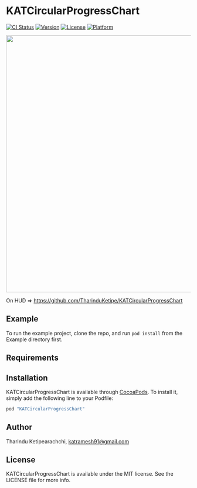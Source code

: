 # KATCircularProgressChart

[![CI Status](http://img.shields.io/travis/TharinduKetipe/KATCircularProgressChart.svg?style=flat)](https://travis-ci.org/TharinduKetipe/KATCircularProgressChart)
[![Version](https://img.shields.io/cocoapods/v/KATCircularProgressChart.svg?style=flat)](http://cocoapods.org/pods/KATCircularProgressChart)
[![License](https://img.shields.io/cocoapods/l/KATCircularProgressChart.svg?style=flat)](http://cocoapods.org/pods/KATCircularProgressChart)
[![Platform](https://img.shields.io/cocoapods/p/KATCircularProgressChart.svg?style=flat)](http://cocoapods.org/pods/KATCircularProgressChart)

<img src="https://github.com/TharinduKetipe/KATCircularProgressChart/blob/master/Resources/Screenshots/CircularProgressDemo.gif" height=700>

On HUD => https://github.com/TharinduKetipe/KATCircularProgressChart

## Example

To run the example project, clone the repo, and run `pod install` from the Example directory first.

## Requirements

## Installation

KATCircularProgressChart is available through [CocoaPods](http://cocoapods.org). To install
it, simply add the following line to your Podfile:

```ruby
pod "KATCircularProgressChart"
```

## Author

Tharindu Ketipearachchi, katramesh91@gmail.com

## License

KATCircularProgressChart is available under the MIT license. See the LICENSE file for more info.
